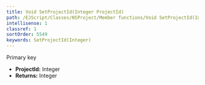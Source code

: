```yaml
---
title: Void SetProjectId(Integer ProjectId)
path: /EJScript/Classes/NSProject/Member functions/Void SetProjectId(Integer p_0)
intellisense: 1
classref: 1
sortOrder: 5549
keywords: SetProjectId(Integer)
---
```



Primary key



* **ProjectId:** Integer
* **Returns:** Integer


